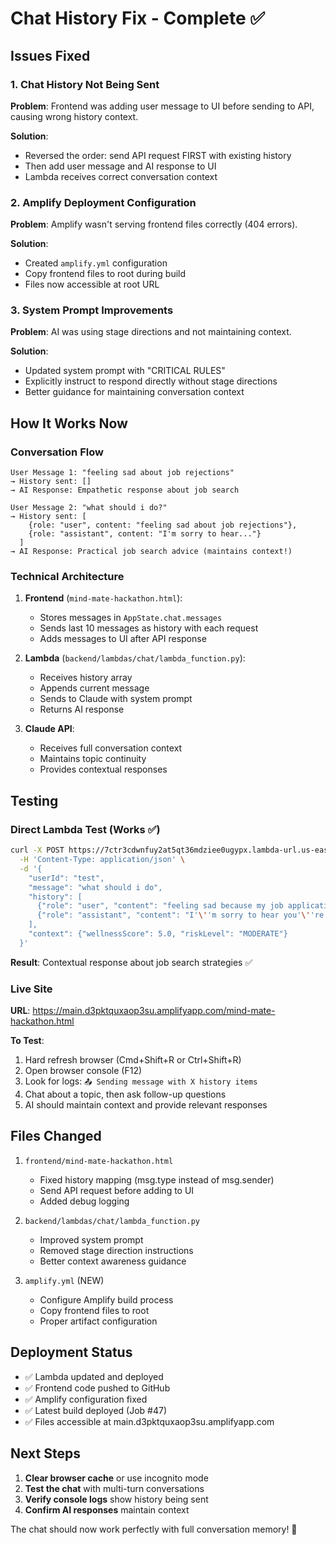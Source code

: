 # Chat History Fix - Complete ✅

## Issues Fixed

### 1. Chat History Not Being Sent
**Problem**: Frontend was adding user message to UI before sending to API, causing wrong history context.

**Solution**: 
- Reversed the order: send API request FIRST with existing history
- Then add user message and AI response to UI
- Lambda receives correct conversation context

### 2. Amplify Deployment Configuration
**Problem**: Amplify wasn't serving frontend files correctly (404 errors).

**Solution**:
- Created `amplify.yml` configuration
- Copy frontend files to root during build
- Files now accessible at root URL

### 3. System Prompt Improvements
**Problem**: AI was using stage directions and not maintaining context.

**Solution**:
- Updated system prompt with "CRITICAL RULES"
- Explicitly instruct to respond directly without stage directions
- Better guidance for maintaining conversation context

## How It Works Now

### Conversation Flow
```
User Message 1: "feeling sad about job rejections"
→ History sent: []
→ AI Response: Empathetic response about job search

User Message 2: "what should i do?"
→ History sent: [
    {role: "user", content: "feeling sad about job rejections"},
    {role: "assistant", content: "I'm sorry to hear..."}
  ]
→ AI Response: Practical job search advice (maintains context!)
```

### Technical Architecture
1. **Frontend** (`mind-mate-hackathon.html`):
   - Stores messages in `AppState.chat.messages`
   - Sends last 10 messages as history with each request
   - Adds messages to UI after API response

2. **Lambda** (`backend/lambdas/chat/lambda_function.py`):
   - Receives history array
   - Appends current message
   - Sends to Claude with system prompt
   - Returns AI response

3. **Claude API**:
   - Receives full conversation context
   - Maintains topic continuity
   - Provides contextual responses

## Testing

### Direct Lambda Test (Works ✅)
```bash
curl -X POST https://7ctr3cdwnfuy2at5qt36mdziee0ugypx.lambda-url.us-east-1.on.aws/ \
  -H 'Content-Type: application/json' \
  -d '{
    "userId": "test",
    "message": "what should i do",
    "history": [
      {"role": "user", "content": "feeling sad because my job applications are rejected"},
      {"role": "assistant", "content": "I'\''m sorry to hear you'\''re feeling sad..."}
    ],
    "context": {"wellnessScore": 5.0, "riskLevel": "MODERATE"}
  }'
```

**Result**: Contextual response about job search strategies ✅

### Live Site
**URL**: https://main.d3pktquxaop3su.amplifyapp.com/mind-mate-hackathon.html

**To Test**:
1. Hard refresh browser (Cmd+Shift+R or Ctrl+Shift+R)
2. Open browser console (F12)
3. Look for logs: `📤 Sending message with X history items`
4. Chat about a topic, then ask follow-up questions
5. AI should maintain context and provide relevant responses

## Files Changed

1. `frontend/mind-mate-hackathon.html`
   - Fixed history mapping (msg.type instead of msg.sender)
   - Send API request before adding to UI
   - Added debug logging

2. `backend/lambdas/chat/lambda_function.py`
   - Improved system prompt
   - Removed stage direction instructions
   - Better context awareness guidance

3. `amplify.yml` (NEW)
   - Configure Amplify build process
   - Copy frontend files to root
   - Proper artifact configuration

## Deployment Status

- ✅ Lambda updated and deployed
- ✅ Frontend code pushed to GitHub
- ✅ Amplify configuration fixed
- ✅ Latest build deployed (Job #47)
- ✅ Files accessible at main.d3pktquxaop3su.amplifyapp.com

## Next Steps

1. **Clear browser cache** or use incognito mode
2. **Test the chat** with multi-turn conversations
3. **Verify console logs** show history being sent
4. **Confirm AI responses** maintain context

The chat should now work perfectly with full conversation memory! 🎉
